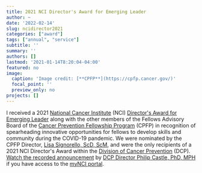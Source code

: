 ```yaml
---
title: 2021 NCI Director's Award for Emerging Leader
author: ~
date: '2022-02-14'
slug: ncidirector2021
categories: ["award"]
tags: ["annual", "service"]
subtitle: ''
summary: ''
authors: []
lastmod: '2021-01-14T8:20:04-04:00'
featured: no
image: 
  caption: 'Image credit: [**CPFP**](https://cpfp.cancer.gov/)'
  focal_point: ''
  preview_only: no
projects: []
---
```


I received a 2021 [National Cancer Institute](https://www.cancer.gov/) (NCI) [Director's Award for Emerging Leader]() along with the other members of the Fellows Advisory Board of the [Cancer Prevention Fellowship Program](https://cpfp.cancer.gov/) (CPFP) in recognition of spearheading innovative opportunities for fellows to develop skills and community during the COVID-19 pandemic. We were nominated by the CPFP Director, [Lisa Signorello, ScD, ScM](https://orcid.org/0000-0002-0904-6350), and were the only recipients of a 2021 NCI Director's Award within the [Division of Cancer Prevention](https://prevention.cancer.gov/) (DCP). [Watch the recorded announcement](https://mynci.cancer.gov/2021-director-awards/dcp) by [DCP Director Philip Castle, PhD, MPH](https://prevention.cancer.gov/about-dcp/staff-search/philip-e-castle-phd-mph) if you have access to the [myNCI portal](https://mynci.cancer.gov/).

